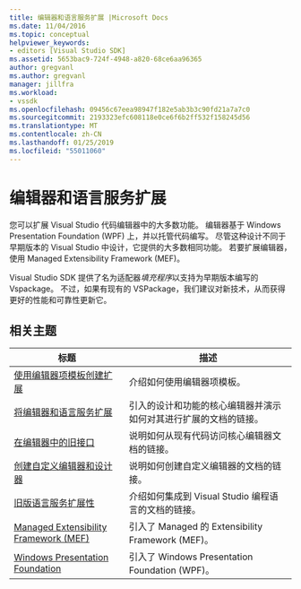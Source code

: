 ```yaml
---
title: 编辑器和语言服务扩展 |Microsoft Docs
ms.date: 11/04/2016
ms.topic: conceptual
helpviewer_keywords:
- editors [Visual Studio SDK]
ms.assetid: 5653bac9-724f-4948-a820-68ce6aa96365
author: gregvanl
ms.author: gregvanl
manager: jillfra
ms.workload:
- vssdk
ms.openlocfilehash: 09456c67eea98947f182e5ab3b3c90fd21a7a7c0
ms.sourcegitcommit: 2193323efc608118e0ce6f6b2ff532f158245d56
ms.translationtype: MT
ms.contentlocale: zh-CN
ms.lasthandoff: 01/25/2019
ms.locfileid: "55011060"
---
```

# <a name="editor-and-language-service-extensions"></a>编辑器和语言服务扩展
您可以扩展 Visual Studio 代码编辑器中的大多数功能。 编辑器基于 Windows Presentation Foundation (WPF) 上，并以托管代码编写。 尽管这种设计不同于早期版本的 Visual Studio 中设计，它提供的大多数相同功能。 若要扩展编辑器，使用 Managed Extensibility Framework (MEF)。  
  
 Visual Studio SDK 提供了名为适配器*填充程序*以支持为早期版本编写的 Vspackage。 不过，如果有现有的 VSPackage，我们建议对新技术，从而获得更好的性能和可靠性更新它。  
  
## <a name="related-topics"></a>相关主题  
  
|标题|描述|  
|-----------|-----------------|  
|[使用编辑器项模板创建扩展](../extensibility/creating-an-extension-with-an-editor-item-template.md)|介绍如何使用编辑器项模板。|  
|[将编辑器和语言服务扩展](../extensibility/extending-the-editor-and-language-services.md)|引入的设计和功能的核心编辑器并演示如何对其进行扩展的文档的链接。|  
|[在编辑器中的旧接口](../extensibility/legacy-interfaces-in-the-editor.md)|说明如何从现有代码访问核心编辑器文档的链接。|  
|[创建自定义编辑器和设计器](../extensibility/creating-custom-editors-and-designers.md)|说明如何创建自定义编辑器的文档的链接。|  
|[旧版语言服务扩展性](../extensibility/internals/legacy-language-service-extensibility.md)|介绍如何集成到 Visual Studio 编程语言的文档的链接。|  
|[Managed Extensibility Framework (MEF)](/dotnet/framework/mef/index)|引入了 Managed 的 Extensibility Framework (MEF)。|  
|[Windows Presentation Foundation](/dotnet/framework/wpf/index)|引入了 Windows Presentation Foundation (WPF)。|